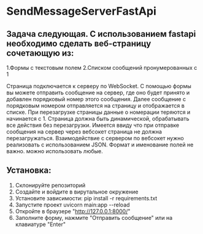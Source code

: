 # SendMessageServerFastApi


## Задача следующая. С использованием fastapi необходимо сделать веб-страницу сочетающую из:
  1.Формы с текстовым полем
  2.Списком сообщений пронумерованных с 1

Страница подключается к серверу по WebSocket. С помощью формы вы можете отправить сообщение на сервер, где оно будет принято и добавлен порядковый номер этого сообщения. Далее сообщение с порядковым номером отправляется на страницу и отображается в списке.
При перезагрузке страницы данные о номерации теряются и начинается с 1.
Страница должна быть динамической, обрабатывать все действия без перезагрузки. Имеется ввиду что при отправке сообщения на сервер через вебсокет страница не должна перезагружаться.
Взаимодействие с сервером по вебсокет нужно реализовать с использованием JSON. Формат и именование полей не важно. можно использовать любые.


## Установка:
  1. Склонируйте репозиторий
  2. Создайте и войдите в вирутальное окружение
  3. Установите зависимости: pip install -r requirements.txt
  4. Запустите проект uvicorn main:app --reload
  5. Откройте в браузере "http://127.0.0.1:8000/"
  6. Заполните форму, нажмите "Отправить сообщение" или на клавиатуре "Enter"
